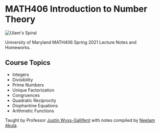 # MATH406 Introduction to Number Theory

![Ulam's Spiral](ulams-spiral.png)


University of Maryland MATH406 Spring 2021 Lecture Notes and Homeworks.

## Course Topics
* Integers
* Divisibility
* Prime Numbers
* Unique Factorization
* Congruences
* Quadratic Reciprocity
* Diophantine Equations
* Arithmetic Functions

Taught by Professor [Justin Wyss-Gallifent](https://www.math.umd.edu/~immortal/) with notes compiled by [Neelam Akula](https://nakula.dev/).
